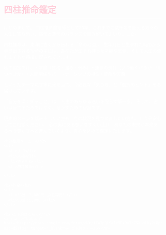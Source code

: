 <!DOCTYPE html>
<html lang="ja">
<head>
  <meta charset="UTF-8" />
  <meta name="viewport" content="width=device-width, initial-scale=1.0"/>
  <title>四柱推命</title>
  <style>
    body {
      font-family: "Zen Maru Gothic", sans-serif;
      margin: 0;
      background: url('https://img3.imepic.jp/image/20250519/859800.png?ea06aaf8d5b94f0a8089eb0bcd5842f5') no-repeat center center fixed;
      background-size: cover;
      color: #fff;
    }

    .container {
      background-color: rgba(0, 0, 0, 0.6);
      max-width: 800px;
      margin: 3em auto;
      padding: 2em;
      border-radius: 20px;
    }

    h1, h2 {
      color: #ffd1dc;
      border-bottom: 1px solid #fff;
      padding-bottom: 0.3em;
    }

    .button {
      display: inline-block;
      margin-top: 1em;
      padding: 1em 2em;
      background-color: #ff99cc;
      color: white;
      text-decoration: none;
      border-radius: 30px;
      font-weight: bold;
      transition: background 0.3s;
    }

    .button:hover {
      background-color: #ff66a3;
    }
  </style>
</head>
<body>

  <div class="container">
    <h1>四柱推命鑑定 </h1>
    <p>はじめまして。
四柱推命鑑定師として20年、これまでに数千名を超える方々の人生に寄り添い、宿命と運命のバランスを読み解いてまいりました。

四柱推命は、東洋に古くから伝わる「命の地図」。
生年月日と生まれた時間から導き出される宿命の中には、あなたが生まれ持った才能や気質、そして人生の流れまでもが精緻に記されています。

私の鑑定では、
	•	本質（性格・強み・弱み）
	•	運気の流れ（いつ動くべきか、待つべきか）
	•	人間関係やパートナーシップの相性
	•	使命や天職

といったテーマに丁寧に光を当て、今必要な「気づき」と「選択のヒント」をお届けしています。

「自分を深く知ること」は、人生のあらゆる迷いを照らす第一歩。
そして、占いは当てるためではなく、活かすための智慧です。

現実的な一歩を踏み出したい方も、今の状況を見つめ直したい方も、どうぞ安心してご相談ください。
心の奥にある想いをすくい上げ、あなたの未来が本来あるべき豊かさへと進んでいくよう、真心を込めて鑑定いたします。
</p>

    <h2>鑑定メニュー</h2>
    <ul>
      <li>手相</li>
      <li>人相</li>
      <li>姓名判断</li>
      <li>四柱推命</li>
 
    </ul>

    <h2>料金</h2>
    <ul>
      <li>30分：3,000円（女性専用）</li>
      <li>60分：5,000円</li>
    </ul>

    <h2>ご予約はこちら</h2>
    <a class="button" href="https://docs.google.com/forms/d/e/1FAIpQLSelv5Rx9v7nZ5XuoLhy2t8pbw45fYPm04jgBGfQBPu9MNKZbw/viewform?usp=dialog" target="_blank">▶ ご予約フォームへ</a>
  </div>

</body>
</html>
